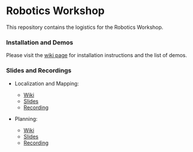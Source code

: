 # Robotics Workshop #

This repository contains the logistics for the Robotics Workshop.

### Installation and Demos

Please visit the [wiki page](https://github.com/ExistentialRobotics/robotics-workshop/wiki/Getting-started) for installation instructions and the list of demos.

### Slides and Recordings

* Localization and Mapping:
  + [Wiki](https://github.com/ExistentialRobotics/robotics-workshop/wiki/Localization-and-Mapping)
  + [Slides](https://drive.google.com/file/d/1SNbLO_JxYmhhlZDoNOztgVAga11boOpv/view?usp=sharing)
  + [Recording](https://drive.google.com/file/d/1Q6VUDrLEF6tXTbQSwidgjfnYQPERNu_U/view?usp=sharing)

* Planning:
  + [Wiki](https://github.com/ExistentialRobotics/robotics-workshop/wiki/Motion-Planning)
  + [Slides](https://docs.google.com/presentation/d/1suhyZSuhL6OzJimihyCJ607Ac8g7yJq8QE-nNGlhYZw/edit?usp=sharing)
  + [Recording](https://drive.google.com/file/d/1fga8nBZLUtpLyZFWVMjM2UhNx8IrsWk9/view?usp=sharing)
